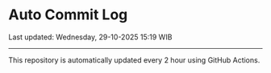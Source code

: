 # Auto Commit Log

Last updated: Wednesday, 29-10-2025 15:19 WIB

---

This repository is automatically updated every 2 hour using GitHub Actions.
